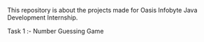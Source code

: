 This repository is about the projects made for Oasis Infobyte Java Development Internship.

Task 1 :- Number Guessing Game
